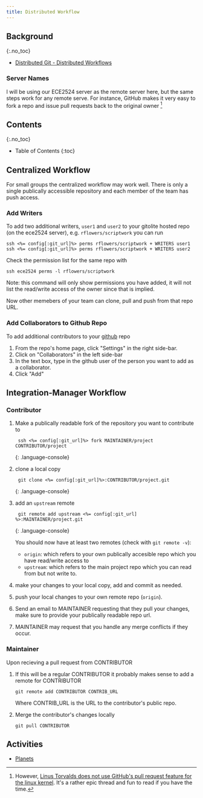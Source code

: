 ```yaml
---
title: Distributed Workflow
---
```


## Background
{:.no_toc}
- [Distributed Git - Distributed Workflows](http://git-scm.com/book/en/Distributed-Git-Distributed-Workflows)

### Server Names
I will be using our ECE2524 server as the remote server here,
but the same steps work for any remote serve. For instance, GitHub
makes it very easy to fork a repo and issue pull requests back to
the original owner [^linus_pullrequest]

## Contents
{:.no_toc}

* Table of Contents
{:toc}

## Centralized Workflow

For small groups the centralized workflow may work well.  There is
only a single publically accessible repository and each member of the
team has push access.

### Add Writers
To add two additional writers, `user1` and `user2` to your gitolite
hosted repo (on the ece2524 server), e.g. `rflowers/scriptwork` you
can run

~~~~ console
ssh <%= config[:git_url]%> perms rflowers/scriptwork + WRITERS user1
ssh <%= config[:git_url]%> perms rflowers/scriptwork + WRITERS user2
~~~~

Check the permission list for the same repo with

~~~~ console
ssh ece2524 perms -l rflowers/scriptwork
~~~~

Note: this command will only show permissions you have added, it will
not list the read/write access of the owner since that is implied.

Now other memebers of your team can clone, pull and push from that
repo URL. 

### Add Collaborators to Github Repo

To add additional contributors to your [github](https://github.com/) repo

1. From the repo's home page, click "Settings" in the right side-bar.
2. Click on "Collaborators" in the left side-bar
3. In the text box, type in the github user of the person you want to add as a collaborator.
4. Click "Add"

## Integration-Manager Workflow

[^linus_pullrequest]: However, [Linus Torvalds does not use GitHub's pull request feature for the linux kernel](https://github.com/torvalds/linux/pull/17#issuecomment-5654674). It's a rather epic thread and fun to read if you have the time.

### Contributor

1. Make a publically readable fork of the repository you want to contribute to

        ssh <%= config[:git_url]%> fork MAINTAINER/project CONTRIBUTOR/project
    {: .language-console}

2. clone a local copy

        git clone <%= config[:git_url]%>:CONTRIBUTOR/project.git
    {: .language-console}

3. add an `upstream` remote

        git remote add upstream <%= config[:git_url] %>:MAINTAINER/project.git
    {: .language-console}

   You should now have at least two remotes (check with `git remote -v`):

   - `origin`:  which refers to your own publically accesible repo which you have read/write access to
   - `upstream`: which refers to the main project repo which you can read from but not write to.

4. make your changes to your local copy, add and commit as needed.
5. push your local changes to your own remote repo (`origin`).
6. Send an email to MAINTAINER requesting that they pull your changes, make sure to provide your publically readable repo url.
7. MAINTAINER may request that you handle any merge conflicts if they occur. 

### Maintainer

Upon recieving a pull request from CONTRIBUTOR

1. If this will be a regular CONTRIBUTOR it probably makes sense to
   add a remote for CONTRIBUTOR

   ~~~~ console
   git remote add CONTRIBUTOR CONTRIB_URL
   ~~~~

   Where CONTRIB_URL is the URL to the contributor's public repo.
   
2. Merge the contributor's changes locally

   ~~~~ console
   git pull CONTRIBUTOR
   ~~~~

## Activities
- [Planets](/activities/collaboration/)
